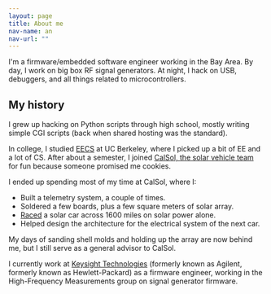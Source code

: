 ```yaml
---
layout: page
title: About me
nav-name: an
nav-url: ""
---
```


I'm a firmware/embedded software engineer working in the Bay Area. By day, I work on big box RF signal generators. At night, I hack on USB, debuggers, and all things related to microcontrollers.

## My history

I grew up hacking on Python scripts through high school, mostly writing simple CGI scripts (back when shared hosting was the standard).

In college, I studied [EECS](https://eecs.berkeley.edu) at UC Berkeley, where I picked up a bit of EE and a lot of CS. After about a semester, I joined [CalSol, the solar vehicle team](http://calsol.berkeley.edu/) for fun because someone promised me cookies.

I ended up spending most of my time at CalSol, where I:

* Built a telemetry system, a couple of times.
* Soldered a few boards, plus a few square meters of solar array.
* [Raced](http://americansolarchallenge.org/the-competition/ascfsgp-2012/) a solar car across 1600 miles on solar power alone.
* Helped design the architecture for the electrical system of the next car.


My days of sanding shell molds and holding up the array are now behind me, but I still serve as a general advisor to CalSol.

I currently work at [Keysight Technologies](http://www.keysight.com/) (formerly known as Agilent, formerly known as Hewlett-Packard) as a firmware engineer, working in the High-Frequency Measurements group on signal generator firmware.
